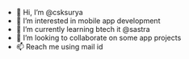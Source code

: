 - 👋 Hi, I’m @csksurya
- 👀 I’m interested in mobile app development
- 🌱 I’m currently learning btech it @sastra
- 💞️ I’m looking to collaborate on some app projects
- 📫 Reach me using mail id 

<!---
csksurya/csksurya is a ✨ special ✨ repository because its `README.md` (this file) appears on your GitHub profile.
You can click the Preview link to take a look at your changes.
--->
